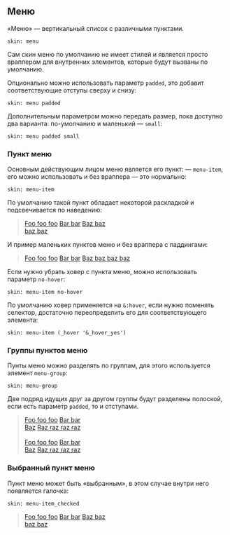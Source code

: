 ---
---

## Меню

«Меню» — вертикальный список с различными пунктами. 

    skin: menu

Сам скин меню по умолчанию не имеет стилей и является просто враппером для внутренних элементов, которые будут вызваны по умолчанию.

Опционально можно использовать параметр `padded`, это добавит соответствующие отступы сверху и снизу:

    skin: menu padded

Дополнительным параметром можно передать размер, пока доступно два варианта: по-умолчанию и маленький — `small`:

    skin: menu padded small

### Пункт меню

Основным действующим лицом меню является его пункт: — `menu-item`, его можно использовать и без враппера — это нормально:

    skin: menu-item

По умолчанию такой пункт обладает некоторой раскладкой и подсвечивается по наведению:

> <div class="menu flying-isle" style="width: 200px;">
>     <a class="menu-item" href="#x">Foo foo foo</a>
>     <a class="menu-item" href="#x">Bar bar</a>
>     <a class="menu-item" href="#x">Baz baz baz baz</a>
> </div>
>
> <div class="example:menu-item"></div>

И пример маленьких пунктов меню и без враппера с паддингами:

> <div class="flying-isle" style="display: inline-block;">
>     <a class="small-menu-item" href="#x">Foo foo foo</a>
>     <a class="small-menu-item" href="#x">Bar bar</a>
>     <a class="small-menu-item" href="#x">Baz baz baz baz</a>
> </div>
>
> <div class="example:small-menu-item"></div>

Если нужно убрать ховер с пункта меню, можно использовать параметр `no-hover`:

    skin: menu-item no-hover

По умолчанию ховер применяется на `&:hover`, если нужно поменять селектор, достаточно переопределить его для соответствующего элемента:

    skin: menu-item (_hover '&_hover_yes')

### Группы пунктов меню

Пунты меню можно разделять по группам, для этого используется элемент `menu-group`:

    skin: menu-group

Две подряд идущих друг за другом группы будут разделены полоской, если есть параметр `padded`, то и отступами.

> <div class="menu flying-isle" style="width: 200px;">
>     <div class="menu-group">
>         <a class="menu-item" href="#x">Foo foo foo</a>
>         <a class="menu-item" href="#x">Bar bar</a>
>     </div>
>     <div class="menu-group">
>         <a class="menu-item" href="#x">Baz</a>
>         <a class="menu-item" href="#x">Raz raz raz raz</a>
>     </div>
> </div>
> 
> <br/>
> 
> <div class="flying-isle" style="display: inline-block;">
>     <div class="small-menu-group">
>         <a class="small-menu-item" href="#x">Foo foo foo</a>
>         <a class="small-menu-item" href="#x">Bar bar</a>
>     </div>
>     <div class="small-menu-group">
>         <a class="small-menu-item" href="#x">Baz</a>
>         <a class="small-menu-item" href="#x">Raz raz raz raz</a>
>     </div>
> </div>
>
> <div class="example:menu-group"></div>

### Выбранный пункт меню

Пункт меню может быть «выбранным», в этом случае внутри него появляется галочка:

    skin: menu-item_checked

> <div class="menu flying-isle" style="width: 200px;">
>     <a class="menu-item" href="#x">Foo foo foo</a>
>     <a class="menu-item is-checked" href="#x">Bar bar</a>
>     <a class="menu-item" href="#x">Baz baz baz baz</a>
> </div>
>
> <div class="example:menu-item_checked"></div>
